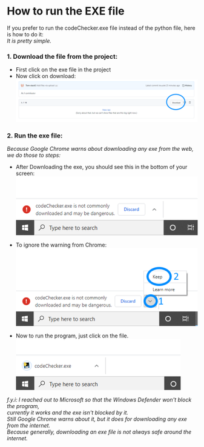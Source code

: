 # How to run the EXE file
If you prefer to run the codeChecker.exe file instead of the python file, here is how to do it:  
*It is pretty simple.*

### 1. Download the file from the project:
  * First click on the exe file in the project 
  * Now click on download:
  ![run example](https://raw.githubusercontent.com/Tom-stack3/codeChecker/main/images/2.png)

### 2. Run the exe file:
*Because Google Chrome warns about downloading any exe from the web,  
we do those to steps:*  

  * After Downloading the exe, you should see this in the bottom of your screen:  
  ![run example](https://raw.githubusercontent.com/Tom-stack3/codeChecker/main/images/exe_tutorial/1.png)  
    
  * To ignore the warning from Chrome:  
  ![run example](https://raw.githubusercontent.com/Tom-stack3/codeChecker/main/images/exe_tutorial/2.png)  
    
  * Now to run the program, just click on the file.  
  ![run example](https://raw.githubusercontent.com/Tom-stack3/codeChecker/main/images/exe_tutorial/3.png)  


*f.y.i: I reached out to Microsoft so that the Windows Defender won't block the program,  
currently it works and the exe isn't blocked by it.  
Still Google Chrome warns about it, but it does for downloading any exe from the internet.  
Because generally, downloading an exe file is not always safe around the internet.*


